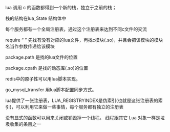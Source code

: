 lua 调用 c 的函数都得到一个新的栈，独立于之前的栈；

栈的结构在lua_State 结构体中

每个服务都有一个全局注册表，通过这个注册表来达到不同c文件的交流

require “   ”      先找有没有对应的lua文件，再找c模块(.so)，并且会把该模块的模块名当作参数传递给该模块

package.path 是找的lua文件的位置

package.cpath 是找的动态库(.so)的位置

redis中的原子性可以用lua脚本实现。

go_mysql_transfer 用lua脚本配置同步方式。



lua提供了一张注册表，LUA_REGISTRYINDEX是伪索引(也就是这张注册表的索引)，可以利用它来做一些事情，每个服务都有独立的注册表

没有显式的函数可以用来关闭或销毁掉一个线程。
线程跟其它 Lua 对象一样是垃圾收集的条目之一





